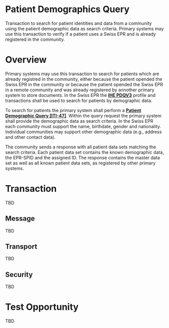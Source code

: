 # Patient Demographics Query 

Transaction to search for patient identities and data from a community using the patient demographic data as search criteria. Primary systems may use this transaction to verify if a patient uses a Swiss EPR and is already registered in the community.  

# Overview

Primary systems may use this transaction to search for patients which are already registred in the community, either because the patient opended the Swiss EPR in the community or because the patient opended the Swiss EPR in a remote community and was already registered by annother primary system to store documents. In the Swiss EPR the **[IHE PDQV3](https://profiles.ihe.net/ITI/TF/Volume1/ch-24.html)** profile and transactions shall be used to search for patients by demographic data. 

To search for patients the primary system shall perform a **[Patient Demographic Query \[ITI-47\]](https://profiles.ihe.net/ITI/TF/Volume2/ITI-47.html)**. Within the query request the primary system shall provide the demographic data as search criteria. In the Swiss EPR each community must support the name, birthdate, gender and nationality. Individual communities may support other demographic data (e.g., address and other contact data).  

The community sends a response with all patient data sets matching the search criteria. Each patient data set contains the known demographic data, the EPR-SPID and the assigned ID. The response contains the master data set as well as all known patient data sets, as registered by other primary systems.    

# Transaction 

TBD

## Message 

TBD

## Transport 

TBD 

## Security   

TBD

# Test Opportunity

TBD